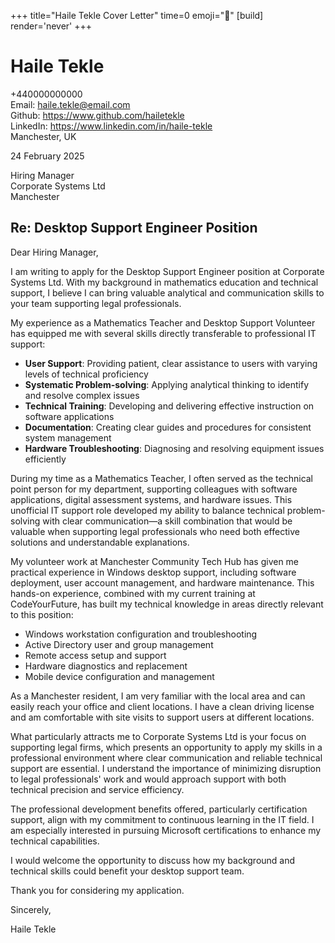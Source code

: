 +++
title="Haile Tekle Cover Letter" 
time=0 
emoji="📝" 
[build]
render='never'
+++

# Haile Tekle

+440000000000  
Email: haile.tekle@email.com  
Github: https://www.github.com/hailetekle  
LinkedIn: https://www.linkedin.com/in/haile-tekle  
Manchester, UK

24 February 2025

Hiring Manager  
Corporate Systems Ltd  
Manchester

## Re: Desktop Support Engineer Position

Dear Hiring Manager,

I am writing to apply for the Desktop Support Engineer position at Corporate Systems Ltd. With my background in mathematics education and technical support, I believe I can bring valuable analytical and communication skills to your team supporting legal professionals.

My experience as a Mathematics Teacher and Desktop Support Volunteer has equipped me with several skills directly transferable to professional IT support:

- **User Support**: Providing patient, clear assistance to users with varying levels of technical proficiency
- **Systematic Problem-solving**: Applying analytical thinking to identify and resolve complex issues
- **Technical Training**: Developing and delivering effective instruction on software applications
- **Documentation**: Creating clear guides and procedures for consistent system management
- **Hardware Troubleshooting**: Diagnosing and resolving equipment issues efficiently

During my time as a Mathematics Teacher, I often served as the technical point person for my department, supporting colleagues with software applications, digital assessment systems, and hardware issues. This unofficial IT support role developed my ability to balance technical problem-solving with clear communication—a skill combination that would be valuable when supporting legal professionals who need both effective solutions and understandable explanations.

My volunteer work at Manchester Community Tech Hub has given me practical experience in Windows desktop support, including software deployment, user account management, and hardware maintenance. This hands-on experience, combined with my current training at CodeYourFuture, has built my technical knowledge in areas directly relevant to this position:

- Windows workstation configuration and troubleshooting
- Active Directory user and group management
- Remote access setup and support
- Hardware diagnostics and replacement
- Mobile device configuration and management

As a Manchester resident, I am very familiar with the local area and can easily reach your office and client locations. I have a clean driving license and am comfortable with site visits to support users at different locations.

What particularly attracts me to Corporate Systems Ltd is your focus on supporting legal firms, which presents an opportunity to apply my skills in a professional environment where clear communication and reliable technical support are essential. I understand the importance of minimizing disruption to legal professionals' work and would approach support with both technical precision and service efficiency.

The professional development benefits offered, particularly certification support, align with my commitment to continuous learning in the IT field. I am especially interested in pursuing Microsoft certifications to enhance my technical capabilities.

I would welcome the opportunity to discuss how my background and technical skills could benefit your desktop support team.

Thank you for considering my application.

Sincerely,

Haile Tekle
